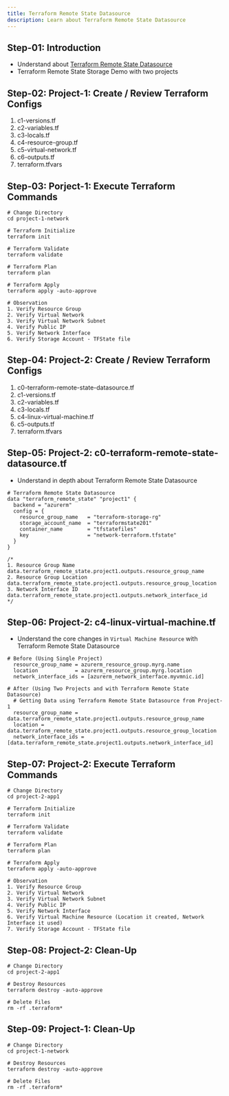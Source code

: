 ```yaml
---
title: Terraform Remote State Datasource
description: Learn about Terraform Remote State Datasource
---
```


## Step-01: Introduction
- Understand about [Terraform Remote State Datasource](https://www.terraform.io/docs/language/state/remote-state-data.html)
- Terraform Remote State Storage Demo with two projects

## Step-02: Project-1: Create / Review Terraform Configs
1. c1-versions.tf
2. c2-variables.tf
3. c3-locals.tf
4. c4-resource-group.tf
5. c5-virtual-network.tf
6. c6-outputs.tf
7. terraform.tfvars

## Step-03: Porject-1: Execute Terraform Commands
```t
# Change Directory 
cd project-1-network

# Terraform Initialize
terraform init

# Terraform Validate
terraform validate

# Terraform Plan
terraform plan

# Terraform Apply
terraform apply -auto-approve

# Observation
1. Verify Resource Group 
2. Verify Virtual Network
3. Verify Virtual Network Subnet 
4. Verify Public IP
5. Verify Network Interface
6. Verify Storage Account - TFState file
```
## Step-04: Project-2: Create / Review Terraform Configs
1. c0-terraform-remote-state-datasource.tf
2. c1-versions.tf
3. c2-variables.tf
4. c3-locals.tf
5. c4-linux-virtual-machine.tf
6. c5-outputs.tf
7. terraform.tfvars

## Step-05: Project-2: c0-terraform-remote-state-datasource.tf
- Understand in depth about Terraform Remote State Datasource
```t
# Terraform Remote State Datasource
data "terraform_remote_state" "project1" {
  backend = "azurerm"
  config = {
    resource_group_name   = "terraform-storage-rg"
    storage_account_name  = "terraformstate201"
    container_name        = "tfstatefiles"
    key                   = "network-terraform.tfstate"
  }
}

/*
1. Resource Group Name
data.terraform_remote_state.project1.outputs.resource_group_name
2. Resource Group Location
data.terraform_remote_state.project1.outputs.resource_group_location
3. Network Interface ID
data.terraform_remote_state.project1.outputs.network_interface_id
*/
```

## Step-06: Project-2: c4-linux-virtual-machine.tf
- Understand the core changes in `Virtual Machine Resource` with Terraform Remote State Datasource
```t
# Before (Using Single Project)
  resource_group_name = azurerm_resource_group.myrg.name
  location            = azurerm_resource_group.myrg.location
  network_interface_ids = [azurerm_network_interface.myvmnic.id]
  
# After (Using Two Projects and with Terraform Remote State Datasource)  
  # Getting Data using Terraform Remote State Datasource from Project-1
  resource_group_name = data.terraform_remote_state.project1.outputs.resource_group_name
  location = data.terraform_remote_state.project1.outputs.resource_group_location
  network_interface_ids = [data.terraform_remote_state.project1.outputs.network_interface_id]
```


## Step-07: Project-2: Execute Terraform Commands
```t
# Change Directory 
cd project-2-app1

# Terraform Initialize
terraform init

# Terraform Validate
terraform validate

# Terraform Plan
terraform plan

# Terraform Apply
terraform apply -auto-approve

# Observation
1. Verify Resource Group 
2. Verify Virtual Network
3. Verify Virtual Network Subnet 
4. Verify Public IP
5. Verify Network Interface
6. Verify Virtual Machine Resource (Location it created, Network Interface it used)
7. Verify Storage Account - TFState file
```

## Step-08: Project-2: Clean-Up
```t
# Change Directory 
cd project-2-app1

# Destroy Resources
terraform destroy -auto-approve

# Delete Files
rm -rf .terraform*
```

## Step-09: Project-1: Clean-Up
```t
# Change Directory 
cd project-1-network

# Destroy Resources
terraform destroy -auto-approve

# Delete Files
rm -rf .terraform*
```

